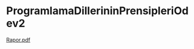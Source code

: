 # ProgramlamaDillerininPrensipleriOdev2
[Rapor.pdf](https://github.com/serdararici/ProgramlamaDillerininPrensipleriOdev2/files/9742336/Rapor.pdf)
